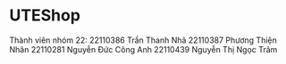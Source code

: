 # UTEShop
Thành viên nhóm 22:
22110386 Trần Thanh Nhã
22110387 Phương Thiện Nhân
22110281 Nguyễn Đức Công Anh
22110439 Nguyễn Thị Ngọc Trâm
